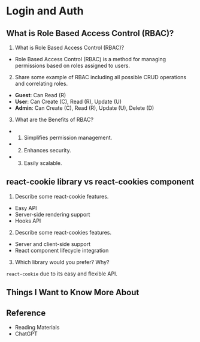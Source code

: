 # Login and Auth

## What is Role Based Access Control (RBAC)?

1. What is Role Based Access Control (RBAC)?

- Role Based Access Control (RBAC) is a method for managing permissions based on roles assigned to users.

2. Share some example of RBAC including all possible CRUD operations and correlating roles.

- **Guest**: Can Read (R)
- **User**: Can Create (C), Read (R), Update (U)
- **Admin**: Can Create (C), Read (R), Update (U), Delete (D)

3. What are the Benefits of RBAC?

- 1. Simplifies permission management.
- 2. Enhances security.
- 3. Easily scalable.

## react-cookie library vs react-cookies component

1. Describe some react-cookie features.

- Easy API
- Server-side rendering support
- Hooks API

2. Describe some react-cookies features.

- Server and client-side support
- React component lifecycle integration

3. Which library would you prefer? Why?

`react-cookie` due to its easy and flexible API.

## Things I Want to Know More About

## Reference

- Reading Materials
- ChatGPT

